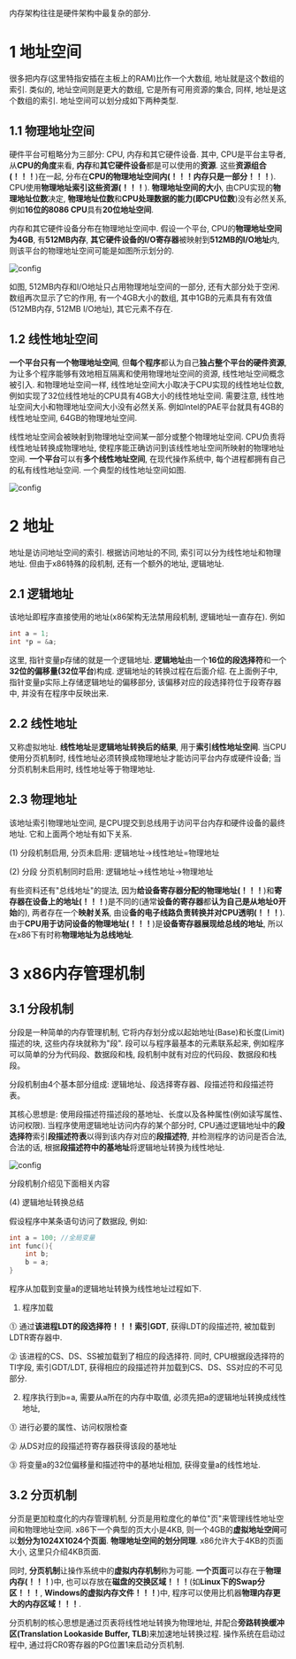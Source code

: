 内存架构往往是硬件架构中最复杂的部分. 

# 1 地址空间

很多把内存(这里特指安插在主板上的RAM)比作一个大数组, 地址就是这个数组的索引. 类似的, 地址空间则是更大的数组, 它是所有可用资源的集合, 同样, 地址是这个数组的索引. 地址空间可以划分成如下两种类型.

## 1.1 物理地址空间

硬件平台可粗略分为三部分: CPU, 内存和其它硬件设备. 其中, CPU是平台主导者, 从**CPU的角度**来看, **内存**和**其它硬件设备**都是可以使用的**资源**. 这些**资源组合(！！！**)在一起, 分布在**CPU的物理地址空间内(！！！内存只是一部分！！！**). CPU使用**物理地址索引这些资源(！！！**). **物理地址空间的大小**, 由CPU实现的**物理地址位数**决定, **物理地址位数**和**CPU处理数据的能力(即CPU位数**)没有必然关系, 例如**16位的8086 CPU**具有**20位地址空间**.

内存和其它硬件设备分布在物理地址空间中. 假设一个平台, CPU的**物理地址空间为4GB**, 有**512MB内存**, **其它硬件设备的I/O寄存器**被映射到**512MB的I/O地址**内, 则该平台的物理地址空间可能是如图所示划分的.

![config](./images/1.png)

如图, 512MB内存和I/O地址只占用物理地址空间的一部分, 还有大部分处于空闲. 数组再次显示了它的作用, 有一个4GB大小的数组, 其中1GB的元素具有有效值(512MB内存, 512MB I/O地址), 其它元素不存在.

## 1.2 线性地址空间

**一个平台只有一个物理地址空间**, 但**每个程序**都认为自己**独占整个平台的硬件资源**, 为让多个程序能够有效地相互隔离和使用物理地址空间的资源, 线性地址空间概念被引入. 和物理地址空间一样, 线性地址空间大小取决于CPU实现的线性地址位数, 例如实现了32位线性地址的CPU具有4GB大小的线性地址空间. 需要注意, 线性地址空间大小和物理地址空间大小没有必然关系. 例如Intel的PAE平台就具有4GB的线性地址空间, 64GB的物理地址空间.

线性地址空间会被映射到物理地址空间某一部分或整个物理地址空间. CPU负责将线性地址转换成物理地址, 使程序能正确访问到该线性地址空间所映射的物理地址空间. **一个平台**可以有**多个线性地址空间**, 在现代操作系统中, 每个进程都拥有自己的私有线性地址空间. 一个典型的线性地址空间如图.

![config](./images/2.png)

# 2 地址

地址是访问地址空间的索引. 根据访问地址的不同, 索引可以分为线性地址和物理地址. 但由于x86特殊的段机制, 还有一个额外的地址, 逻辑地址.

## 2.1 逻辑地址

该地址即程序直接使用的地址(x86架构无法禁用段机制, 逻辑地址一直存在). 例如

```c
int a = 1;
int *p = &a;
```

这里, 指针变量p存储的就是一个逻辑地址. **逻辑地址**由一个**16位的段选择符**和一个**32位的偏移量(32位平台**)构成. 逻辑地址的转换过程在后面介绍. 在上面例子中, 指针变量p实际上存储逻辑地址的偏移部分, 该偏移对应的段选择符位于段寄存器中, 并没有在程序中反映出来.

## 2.2 线性地址

又称虚拟地址. **线性地址**是**逻辑地址转换后的结果**, 用于**索引线性地址空间**. 当CPU使用分页机制时, 线性地址必须转换成物理地址才能访问平台内存或硬件设备; 当分页机制未启用时, 线性地址等于物理地址.

## 2.3 物理地址

该地址索引物理地址空间, 是CPU提交到总线用于访问平台内存和硬件设备的最终地址. 它和上面两个地址有如下关系.

(1) 分段机制启用, 分页未启用: 逻辑地址->线性地址=物理地址

(2) 分段 分页机制同时启用: 逻辑地址->线性地址->物理地址

有些资料还有"总线地址"的提法, 因为**给设备寄存器分配的物理地址(！！！**)和**寄存器在设备上的地址(！！！**)是不同的(通常**设备的寄存器**都**认为自己是从地址0开始**的), 两者存在一个**映射关系**, 由设**备的电子线路负责转换并对CPU透明(！！！**). 由于**CPU用于访问设备的物理地址(！！！**)是**设备寄存器展现给总线的地址**, 所以在x86下有时称**物理地址为总线地址**.

# 3 x86内存管理机制

## 3.1 分段机制

分段是一种简单的内存管理机制, 它将内存划分成以起始地址(Base)和长度(Limit)描述的块, 这些内存块就称为"段". 段可以与程序最基本的元素联系起来, 例如程序可以简单的分为代码段、数据段和栈, 段机制中就有对应的代码段、数据段和栈段。

分段机制由4个基本部分组成: 逻辑地址、段选择寄存器、段描述符和段描述符表。

其核心思想是: 使用段描述符描述段的基地址、长度以及各种属性(例如读写属性、访问权限). 当程序使用逻辑地址访问内存的某个部分时, CPU通过逻辑地址中的**段选择符**索引**段描述符表**以得到该内存对应的**段描述符**, 并检测程序的访问是否合法, 合法的话, 根据**段描述符中的基地址**将逻辑地址转换为线性地址.

![config](./images/3.png)

分段机制介绍见<architecture>下面相关内容

(4) 逻辑地址转换总结

假设程序中某条语句访问了数据段, 例如:

```c
int a = 100; //全局变量
int func(){
    int b;
    b = a;
}
```

程序从加载到变量a的逻辑地址转换为线性地址过程如下.

1. 程序加载

⓵ 通过**该进程LDT的段选择符！！！**索引**GDT**, 获得LDT的段描述符, 被加载到LDTR寄存器中.

⓶ 该进程的CS、DS、SS被加载到了相应的段选择符. 同时, CPU根据段选择符的TI字段, 索引GDT/LDT, 获得相应的段描述符并加载到CS、DS、SS对应的不可见部分.

2. 程序执行到b=a, 需要从a所在的内存中取值, 必须先把a的逻辑地址转换成线性地址,

⓵ 进行必要的属性、访问权限检查

⓶ 从DS对应的段描述符寄存器获得该段的基地址

⓷ 将变量a的32位偏移量和描述符中的基地址相加, 获得变量a的线性地址.

## 3.2 分页机制

分页是更加粒度化的内存管理机制, 分页是用粒度化的单位"页"来管理线性地址空间和物理地址空间. x86下一个典型的页大小是4KB, 则一个4GB的**虚拟地址空间**可以**划分为1024X1024个页面**. **物理地址空间的划分同理**. x86允许大于4KB的页面大小, 这里只介绍4KB页面.

同时, **分页机制**让操作系统中的**虚拟内存机制**称为可能. **一个页面**可以存在于**物理内存(！！！**)中, 也可以存放在**磁盘的交换区域！！！**(如**Linux下的Swap分区！！！**, **Windows的虚拟内存文件！！！**)中, 程序可以使用比机器**物理内存更大的内存区域！！！**.

分页机制的核心思想是通过页表将线性地址转换为物理地址, 并配合**旁路转换缓冲区(Translation Lookaside Buffer, TLB**)来加速地址转换过程. 操作系统在启动过程中, 通过将CR0寄存器的PG位置1来启动分页机制. 






